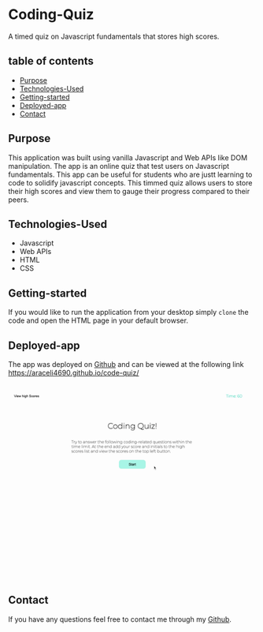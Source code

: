 # Coding-Quiz
A timed quiz on Javascript fundamentals that stores high scores.

## table of contents 
- [Purpose](#purpose)
- [Technologies-Used](#Technologies-Used)
- [Getting-started](#Getting-started)
- [Deployed-app](#deployed-app)
- [Contact](#Contact)

## Purpose 
This application was built using vanilla Javascript and Web APIs like DOM manipulation. The app is an online quiz that test users on Javascript fundamentals. This app can be useful for students who are justt learning to code to solidify javascript concepts. This timmed quiz allows users to store their high scores and view them to gauge their progress compared to their peers.

## Technologies-Used
- Javascript
- Web APIs
- HTML
- CSS

## Getting-started
If you would like to run the application from your desktop simply `clone` the code and open the HTML page in your default browser. 

## Deployed-app
The app was deployed on [Github](https://github.com/) and can be viewed at the following link
https://araceli4690.github.io/code-quiz/

![](./assets/code-quiz.gif)

## Contact
If you have any questions feel free to contact me through my [Github](https://github.com/Araceli4690).